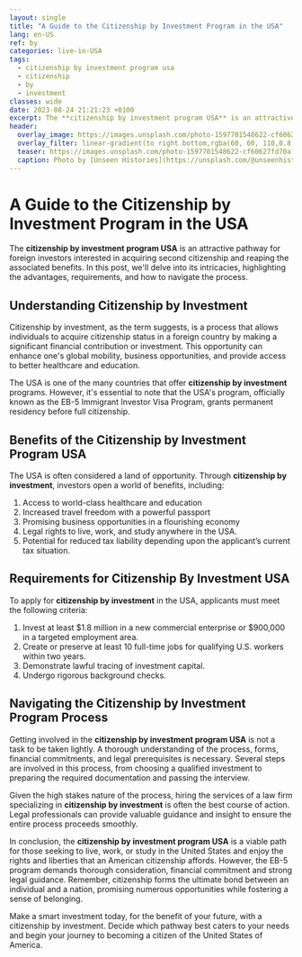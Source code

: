 ```yaml
---
layout: single
title: "A Guide to the Citizenship by Investment Program in the USA"
lang: en-US
ref: by
categories: live-in-USA
tags:
  - citizenship by investment program usa
  - citizenship
  - by
  - investment
classes: wide
date: 2023-08-24 21:21:23 +0100
excerpt: The **citizenship by investment program USA** is an attractive pathway for foreign investors interested in acquiring second citizenship and reaping the associated benefits.
header:
  overlay_image: https://images.unsplash.com/photo-1597701548622-cf60627fd70a?crop=entropy&cs=tinysrgb&fit=max&fm=jpg&ixid=M3w0Nzk0ODB8MHwxfHNlYXJjaHw3fHxjaXRpemVuc2hpcCUyMGJ5JTIwaW52ZXN0bWVudCUyMHByb2dyYW0lMjB1c2ElMkMlMjBjaXRpemVuc2hpcCUyQyUyMGJ5JTJDJTIwaW52ZXN0bWVudHxlbnwwfDB8fHwxNjkyOTA4NDg0fDA&ixlib=rb-4.0.3&q=80&w=1080
  overlay_filter: linear-gradient(to right bottom,rgba(60, 60, 110,0.8), rgba(178, 34, 52, 0.5))
  teaser: https://images.unsplash.com/photo-1597701548622-cf60627fd70a?crop=entropy&cs=tinysrgb&fit=max&fm=jpg&ixid=M3w0Nzk0ODB8MHwxfHNlYXJjaHw3fHxjaXRpemVuc2hpcCUyMGJ5JTIwaW52ZXN0bWVudCUyMHByb2dyYW0lMjB1c2ElMkMlMjBjaXRpemVuc2hpcCUyQyUyMGJ5JTJDJTIwaW52ZXN0bWVudHxlbnwwfDB8fHwxNjkyOTA4NDg0fDA&ixlib=rb-4.0.3&q=80&w=400
  caption: Photo by [Unseen Histories](https://unsplash.com/@unseenhistories?utm_source=wenospeakamericano&utm_medium=referral) on [Unsplash](https://unsplash.com/?utm_source=wenospeakamericano&utm_medium=referral)
---
```

  
  # A Guide to the Citizenship by Investment Program in the USA

The **citizenship by investment program USA** is an attractive pathway for foreign investors interested in acquiring second citizenship and reaping the associated benefits. In this post, we'll delve into its intricacies, highlighting the advantages, requirements, and how to navigate the process.

## Understanding Citizenship by Investment

Citizenship by investment, as the term suggests, is a process that allows individuals to acquire citizenship status in a foreign country by making a significant financial contribution or investment. This opportunity can enhance one's global mobility, business opportunities, and provide access to better healthcare and education.  

The USA is one of the many countries that offer **citizenship by investment** programs. However, it's essential to note that the USA's program, officially known as the EB-5 Immigrant Investor Visa Program, grants permanent residency before full citizenship. 

## Benefits of the Citizenship by Investment Program USA 

The USA is often considered a land of opportunity. Through **citizenship by investment**, investors open a world of benefits, including:

1. Access to world-class healthcare and education 
2. Increased travel freedom with a powerful passport 
3. Promising business opportunities in a flourishing economy 
4. Legal rights to live, work, and study anywhere in the USA.
5. Potential for reduced tax liability depending upon the applicant’s current tax situation. 

## Requirements for Citizenship By Investment USA

To apply for **citizenship by investment** in the USA, applicants must meet the following criteria:

1. Invest at least $1.8 million in a new commercial enterprise or $900,000 in a targeted employment area. 
2. Create or preserve at least 10 full-time jobs for qualifying U.S. workers within two years. 
3. Demonstrate lawful tracing of investment capital. 
4. Undergo rigorous background checks.

## Navigating the Citizenship by Investment Program Process

Getting involved in the **citizenship by investment program USA** is not a task to be taken lightly. A thorough understanding of the process, forms, financial commitments, and legal prerequisites is necessary. Several steps are involved in this process, from choosing a qualified investment to preparing the required documentation and passing the interview.

Given the high stakes nature of the process, hiring the services of a law firm specializing in **citizenship by investment** is often the best course of action. Legal professionals can provide valuable guidance and insight to ensure the entire process proceeds smoothly.

In conclusion, the **citizenship by investment program USA** is a viable path for those seeking to live, work, or study in the United States and enjoy the rights and liberties that an American citizenship affords. However, the EB-5 program demands thorough consideration, financial commitment and strong legal guidance. Remember, citizenship forms the ultimate bond between an individual and a nation, promising numerous opportunities while fostering a sense of belonging.

Make a smart investment today, for the benefit of your future, with a citizenship by investment. Decide which pathway best caters to your needs and begin your journey to becoming a citizen of the United States of America.